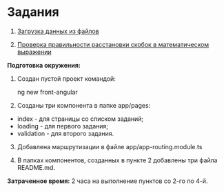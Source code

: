 # Задания

1. [Загрузка данных из файлов](../loading/README.md)

2. [Проверка правильности расстановки скобок в математическом выражении](../validation/README.md)

**Подготовка окружения:**

1. Создан пустой проект командой:

    ng new front-angular
    
2. Созданы три компонента в папке app/pages:

- index - для страницы со списком заданий;
- loading - для первого задания;
- validation - для второго задания.

3. Добавлена маршрутизации в файле app/app-routing.module.ts

4. В папках компонентов, созданных в пункте 2 добавлены три файла README.md.

**Затраченное время:** 2 часа на выполнение пунктов со 2-го по 4-й.
